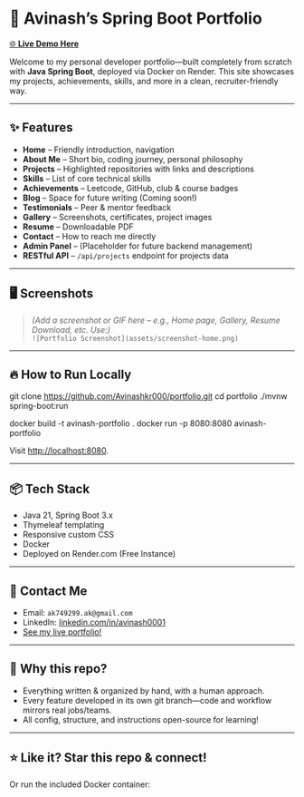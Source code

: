 # 🚀 Avinash’s Spring Boot Portfolio

[🌐 **Live Demo Here**](https://portfolio-3z9h.onrender.com/)

Welcome to my personal developer portfolio—built completely from scratch with **Java Spring Boot**, deployed via Docker on Render. This site showcases my projects, achievements, skills, and more in a clean, recruiter-friendly way.

---

## ✨ Features

- **Home** – Friendly introduction, navigation
- **About Me** – Short bio, coding journey, personal philosophy
- **Projects** – Highlighted repositories with links and descriptions
- **Skills** – List of core technical skills
- **Achievements** – Leetcode, GitHub, club & course badges
- **Blog** – Space for future writing (Coming soon!)
- **Testimonials** – Peer & mentor feedback
- **Gallery** – Screenshots, certificates, project images
- **Resume** – Downloadable PDF
- **Contact** – How to reach me directly
- **Admin Panel** – (Placeholder for future backend management)
- **RESTful API** – `/api/projects` endpoint for projects data

---

## 🖥️ Screenshots

> *(Add a screenshot or GIF here – e.g., Home page, Gallery, Resume Download, etc. Use:)*  
> `![Portfolio Screenshot](assets/screenshot-home.png)`

---

## 🔥 How to Run Locally
git clone https://github.com/Avinashkr000/portfolio.git
cd portfolio
./mvnw spring-boot:run

docker build -t avinash-portfolio .
docker run -p 8080:8080 avinash-portfolio

Visit [http://localhost:8080](http://localhost:8080).

---

## 📦 Tech Stack

- Java 21, Spring Boot 3.x
- Thymeleaf templating
- Responsive custom CSS
- Docker
- Deployed on Render.com (Free Instance)

---

## 📇 Contact Me

- Email: `ak749299.ak@gmail.com`
- LinkedIn: [linkedin.com/in/avinash0001](https://linkedin.com/in/avinash0001/)
- [See my live portfolio!](https://portfolio-3z9h.onrender.com/)

---

## 🏅 Why this repo?

- Everything written & organized by hand, with a human approach.
- Every feature developed in its own git branch—code and workflow mirrors real jobs/teams.
- All config, structure, and instructions open-source for learning!

---

## ⭐️ Like it? Star this repo & connect!


Or run the included Docker container:


